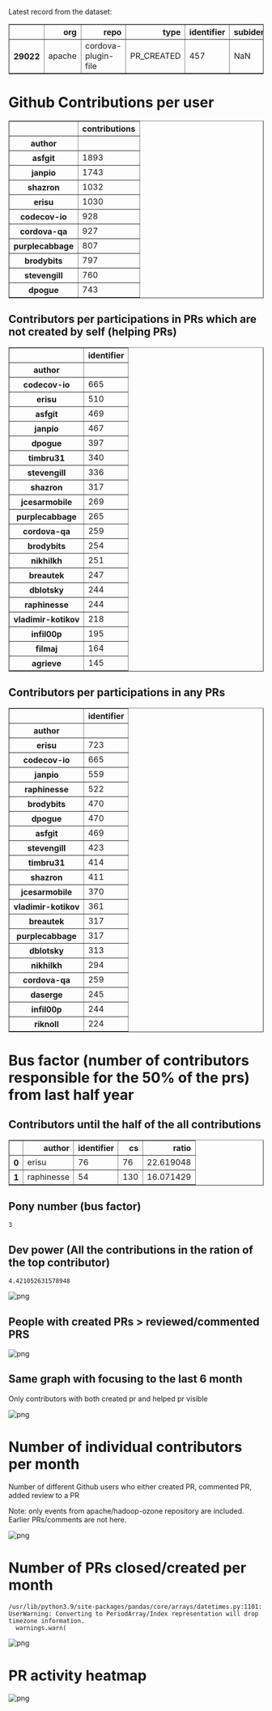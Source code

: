 Latest record from the dataset:




<div>
<table border="1" class="dataframe">
  <thead>
    <tr style="text-align: right;">
      <th></th>
      <th>org</th>
      <th>repo</th>
      <th>type</th>
      <th>identifier</th>
      <th>subidentifier</th>
      <th>date</th>
      <th>author</th>
      <th>owner</th>
      <th>project</th>
    </tr>
  </thead>
  <tbody>
    <tr>
      <th>29022</th>
      <td>apache</td>
      <td>cordova-plugin-file</td>
      <td>PR_CREATED</td>
      <td>457</td>
      <td>NaN</td>
      <td>2021-02-12 06:27:41+00:00</td>
      <td>Durzan666</td>
      <td>Durzan666</td>
      <td>cordova</td>
    </tr>
  </tbody>
</table>
</div>



# Github Contributions per user





<div>
<table border="1" class="dataframe">
  <thead>
    <tr style="text-align: right;">
      <th></th>
      <th>contributions</th>
    </tr>
    <tr>
      <th>author</th>
      <th></th>
    </tr>
  </thead>
  <tbody>
    <tr>
      <th>asfgit</th>
      <td>1893</td>
    </tr>
    <tr>
      <th>janpio</th>
      <td>1743</td>
    </tr>
    <tr>
      <th>shazron</th>
      <td>1032</td>
    </tr>
    <tr>
      <th>erisu</th>
      <td>1030</td>
    </tr>
    <tr>
      <th>codecov-io</th>
      <td>928</td>
    </tr>
    <tr>
      <th>cordova-qa</th>
      <td>927</td>
    </tr>
    <tr>
      <th>purplecabbage</th>
      <td>807</td>
    </tr>
    <tr>
      <th>brodybits</th>
      <td>797</td>
    </tr>
    <tr>
      <th>stevengill</th>
      <td>760</td>
    </tr>
    <tr>
      <th>dpogue</th>
      <td>743</td>
    </tr>
  </tbody>
</table>
</div>



## Contributors per participations in PRs which are not created by self (helping PRs)




<div>
<table border="1" class="dataframe">
  <thead>
    <tr style="text-align: right;">
      <th></th>
      <th>identifier</th>
    </tr>
    <tr>
      <th>author</th>
      <th></th>
    </tr>
  </thead>
  <tbody>
    <tr>
      <th>codecov-io</th>
      <td>665</td>
    </tr>
    <tr>
      <th>erisu</th>
      <td>510</td>
    </tr>
    <tr>
      <th>asfgit</th>
      <td>469</td>
    </tr>
    <tr>
      <th>janpio</th>
      <td>467</td>
    </tr>
    <tr>
      <th>dpogue</th>
      <td>397</td>
    </tr>
    <tr>
      <th>timbru31</th>
      <td>340</td>
    </tr>
    <tr>
      <th>stevengill</th>
      <td>336</td>
    </tr>
    <tr>
      <th>shazron</th>
      <td>317</td>
    </tr>
    <tr>
      <th>jcesarmobile</th>
      <td>269</td>
    </tr>
    <tr>
      <th>purplecabbage</th>
      <td>265</td>
    </tr>
    <tr>
      <th>cordova-qa</th>
      <td>259</td>
    </tr>
    <tr>
      <th>brodybits</th>
      <td>254</td>
    </tr>
    <tr>
      <th>nikhilkh</th>
      <td>251</td>
    </tr>
    <tr>
      <th>breautek</th>
      <td>247</td>
    </tr>
    <tr>
      <th>dblotsky</th>
      <td>244</td>
    </tr>
    <tr>
      <th>raphinesse</th>
      <td>244</td>
    </tr>
    <tr>
      <th>vladimir-kotikov</th>
      <td>218</td>
    </tr>
    <tr>
      <th>infil00p</th>
      <td>195</td>
    </tr>
    <tr>
      <th>filmaj</th>
      <td>164</td>
    </tr>
    <tr>
      <th>agrieve</th>
      <td>145</td>
    </tr>
  </tbody>
</table>
</div>



## Contributors per participations in any PRs




<div>
<table border="1" class="dataframe">
  <thead>
    <tr style="text-align: right;">
      <th></th>
      <th>identifier</th>
    </tr>
    <tr>
      <th>author</th>
      <th></th>
    </tr>
  </thead>
  <tbody>
    <tr>
      <th>erisu</th>
      <td>723</td>
    </tr>
    <tr>
      <th>codecov-io</th>
      <td>665</td>
    </tr>
    <tr>
      <th>janpio</th>
      <td>559</td>
    </tr>
    <tr>
      <th>raphinesse</th>
      <td>522</td>
    </tr>
    <tr>
      <th>brodybits</th>
      <td>470</td>
    </tr>
    <tr>
      <th>dpogue</th>
      <td>470</td>
    </tr>
    <tr>
      <th>asfgit</th>
      <td>469</td>
    </tr>
    <tr>
      <th>stevengill</th>
      <td>423</td>
    </tr>
    <tr>
      <th>timbru31</th>
      <td>414</td>
    </tr>
    <tr>
      <th>shazron</th>
      <td>411</td>
    </tr>
    <tr>
      <th>jcesarmobile</th>
      <td>370</td>
    </tr>
    <tr>
      <th>vladimir-kotikov</th>
      <td>361</td>
    </tr>
    <tr>
      <th>breautek</th>
      <td>317</td>
    </tr>
    <tr>
      <th>purplecabbage</th>
      <td>317</td>
    </tr>
    <tr>
      <th>dblotsky</th>
      <td>313</td>
    </tr>
    <tr>
      <th>nikhilkh</th>
      <td>294</td>
    </tr>
    <tr>
      <th>cordova-qa</th>
      <td>259</td>
    </tr>
    <tr>
      <th>daserge</th>
      <td>245</td>
    </tr>
    <tr>
      <th>infil00p</th>
      <td>244</td>
    </tr>
    <tr>
      <th>riknoll</th>
      <td>224</td>
    </tr>
  </tbody>
</table>
</div>



# Bus factor (number of contributors responsible for the 50% of the prs) from last half year

## Contributors until the half of the all contributions




<div>
<table border="1" class="dataframe">
  <thead>
    <tr style="text-align: right;">
      <th></th>
      <th>author</th>
      <th>identifier</th>
      <th>cs</th>
      <th>ratio</th>
    </tr>
  </thead>
  <tbody>
    <tr>
      <th>0</th>
      <td>erisu</td>
      <td>76</td>
      <td>76</td>
      <td>22.619048</td>
    </tr>
    <tr>
      <th>1</th>
      <td>raphinesse</td>
      <td>54</td>
      <td>130</td>
      <td>16.071429</td>
    </tr>
  </tbody>
</table>
</div>



## Pony number (bus factor)




    3



## Dev power (All the contributions in the ration of the top contributor)




    4.421052631578948




    
![png](github-contributions_files/github-contributions_18_0.png)
    


## People with created PRs > reviewed/commented PRS


    
![png](github-contributions_files/github-contributions_21_0.png)
    


## Same graph with focusing to the last 6 month

Only contributors with both created pr and helped pr visible


    
![png](github-contributions_files/github-contributions_25_0.png)
    


# Number of individual contributors per month

Number of different Github users who either created PR, commented PR, added review to a PR

Note: only events from apache/hadoop-ozone repository are included. Earlier PRs/comments are not here.


    
![png](github-contributions_files/github-contributions_28_0.png)
    


# Number of PRs closed/created per month

    /usr/lib/python3.9/site-packages/pandas/core/arrays/datetimes.py:1101: UserWarning: Converting to PeriodArray/Index representation will drop timezone information.
      warnings.warn(



    
![png](github-contributions_files/github-contributions_31_0.png)
    


# PR activity heatmap


    
![png](github-contributions_files/github-contributions_34_0.png)
    

